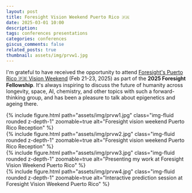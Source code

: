 ```yaml
---
layout: post
title: Foresight Vision Weekend Puerto Rico 🇵🇷
date: 2025-03-01 10:00
description: 
tags: conferences presentations
categories: conferences
giscus_comments: false
related_posts: true
thumbnail: assets/img/prvw1.jpg
---
```


I'm grateful to have received the opportunity to attend [Foresight's Puerto Rico 🇵🇷 Vision Weekend](https://foresight.org/vw2025pr/) (Feb 21-23, 2025) as part of the **2025 Foresight Fellowship**. It's always inspiring to discuss the future of humanity across longevity, space, AI, chemistry, and other topics with such a forward-thinking group, and has been a pleasure to talk about epigenetics and ageing there. 

<div class="row mt-4">
    <div class="col-sm mt-4 mt-md-0">
        {% include figure.html path="assets/img/prvw1.jpg" class="img-fluid rounded z-depth-1" zoomable=true alt="Foresight vision weekend Puerto Rico Reception" %}
    </div>
    <div class="col-sm mt-4 mt-md-0">
        {% include figure.html path="assets/img/prvw2.jpg" class="img-fluid rounded z-depth-1" zoomable=true  alt="Foresight vision weekend Puerto Rico Reception"  %}
    </div>
    <div class="col-sm mt-4 mt-md-0">
        {% include figure.html path="assets/img/prvw3.jpg" class="img-fluid rounded z-depth-1" zoomable=true alt="Presenting my work at Foresight Vision Weekend Puerto Rico"  %}
    </div>
    <div class="col-sm mt-4 mt-md-0">
        {% include figure.html path="assets/img/prvw4.jpg" class="img-fluid rounded z-depth-1" zoomable=true alt="Interactive prediction session at Foresight Vision Weekend Puerto Rico"  %}
    </div>
</div>
